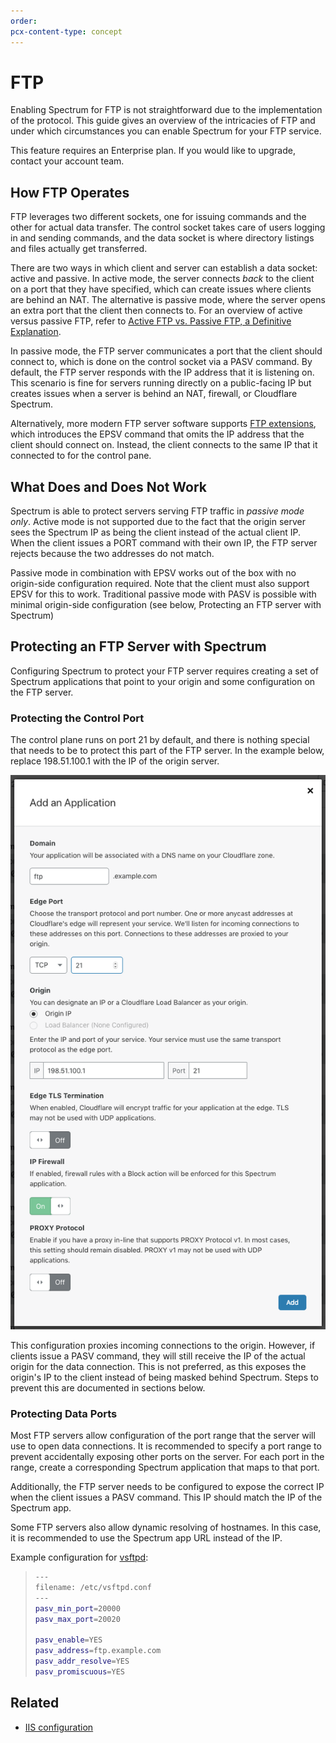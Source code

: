 ```yaml
---
order:
pcx-content-type: concept
---
```


# FTP

Enabling Spectrum for FTP is not straightforward due to the implementation of the protocol. This guide gives an overview of the intricacies of FTP and under which circumstances you can enable Spectrum for your FTP service.

<Aside>

This feature requires an Enterprise plan. If you would like to upgrade, contact your account team.

</Aside>

## How FTP Operates

FTP leverages two different sockets, one for issuing commands and the other for actual data transfer. The control socket takes care of users logging in and sending commands, and the data socket is where directory listings and files actually get transferred.

There are two ways in which client and server can establish a data socket: active and passive. In active mode, the server connects *back* to the client on a port that they have specified, which can create issues where clients are behind an NAT. The alternative is passive mode, where the server opens an extra port that the client then connects to. For an overview of active versus passive FTP, refer to [Active FTP vs. Passive FTP, a Definitive Explanation](http://slacksite.com/other/ftp.html).

In passive mode, the FTP server communicates a port that the client should connect to, which is done on the control socket via a PASV command. By default, the FTP server responds with the IP address that it is listening on. This scenario is fine for servers running directly on a public-facing IP but creates issues when a server is behind an NAT, firewall, or Cloudflare Spectrum.

Alternatively, more modern FTP server software supports [FTP extensions](https://tools.ietf.org/html/rfc2428), which introduces the EPSV command that omits the IP address that the client should connect on. Instead, the client connects to the same IP that it connected to for the control pane.

## What Does and Does Not Work

Spectrum is able to protect servers serving FTP traffic in *passive mode only*. Active mode is not supported due to the fact that the origin server sees the Spectrum IP as being the client instead of the actual client IP. When the client issues a PORT command with their own IP, the FTP server rejects because the two addresses do not match.

Passive mode in combination with EPSV works out of the box with no origin-side configuration required. Note that the client must also support EPSV for this to work. Traditional passive mode with PASV is possible with minimal origin-side configuration (see below, Protecting an FTP server with Spectrum)

## Protecting an FTP Server with Spectrum

Configuring Spectrum to protect your FTP server requires creating a set of Spectrum applications that point to your origin and some configuration on the FTP server.

### Protecting the Control Port

The control plane runs on port 21 by default, and there is nothing special that needs to be to protect this part of the FTP server. In the example below, replace 198.51.100.1 with the IP of the origin server.

![Control plane port](../img/ftp/ftp-control-plane-app.png)

This configuration proxies incoming connections to the origin. However, if clients issue a PASV command, they will still receive the IP of the actual origin for the data connection. This is not preferred, as this exposes the origin's IP to the client instead of being masked behind Spectrum. Steps to prevent this are documented in sections below.

### Protecting Data Ports

Most FTP servers allow configuration of the port range that the server will use to open data connections. It is recommended to specify a port range to prevent accidentally exposing other ports on the server. For each port in the range, create a corresponding Spectrum application that maps to that port.

Additionally, the FTP server needs to be configured to expose the correct IP when the client issues a PASV command. This IP should match the IP of the Spectrum app.

Some FTP servers also allow dynamic resolving of hostnames. In this case, it is recommended to use the Spectrum app URL instead of the IP.

Example configuration for [vsftpd](https://security.appspot.com/vsftpd.html):

> ```bash
> ---
> filename: /etc/vsftpd.conf
> ---
> pasv_min_port=20000
> pasv_max_port=20020
>
> pasv_enable=YES
> pasv_address=ftp.example.com
> pasv_addr_resolve=YES
> pasv_promiscuous=YES
> ```

## Related

*   [IIS configuration](https://docs.microsoft.com/en-us/iis/publish/using-the-ftp-service/configuring-ftp-firewall-settings-in-iis-7#step-1-configure-the-passive-port-range-for-the-ftp-service)
